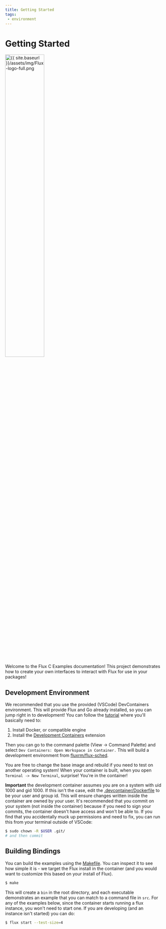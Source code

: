 ```yaml
---
title: Getting Started
tags: 
 - environment
---
```


# Getting Started

<img src="{{ site.baseurl }}/assets/img/Flux-logo-full.png" alt="{{ site.baseurl }}/assets/img/Flux-logo-full.png" width="50%">


Welcome to the Flux C Examples documentation! This project demonstrates
how to create your own interfaces to interact with Flux for use in your packages!

## Development Environment

We recommended that you use the provided (VSCode) DevContainers environment.
This will provide Flux and Go already installed, so you can jump right in
to development! You can follow the [tutorial](https://code.visualstudio.com/docs/remote/containers-tutorial) where you'll basically
need to:

1. Install Docker, or compatible engine
2. Install the [Development Containers](vscode:extension/ms-vscode-remote.remote-containers) extension

Then you can go to the command palette (View -> Command Palette) and select `Dev Containers: Open Workspace in Container.`
This will build a development environment from [fluxrm/flux-sched](https://hub.docker.com/r/fluxrm/flux-sched/tags).

You are free to change the base image and rebuild if you need to test on another operating system!
When your container is built, when you open `Terminal -> New Terminal`, surprise! You're
in the container! 

**Important** the development container assumes you are on a system with uid 1000 and gid 1000. If this isn't the case,
edit the [.devcontainer/Dockerfile](https://github.com/converged-computing/flux-go/blob/main/.devcontainer/Dockerfile) 
to be your user and group id. This will ensure
changes written inside the container are owned by your user. It's recommended that you commit on your system
(not inside the container) because if you need to sign your commits, the container doesn't
have access and won't be able to. If you find that you accidentally muck up permissions
and need to fix, you can run this from your terminal outside of VSCode:

```bash
$ sudo chown -R $USER .git/
# and then commit
```

## Building Bindings

You can build the examples using the [Makefile](../Makefile). You can inspect it 
to see how simple it is - we target the Flux install in the container (and you
would want to customize this based on your install of Flux).

```bash
$ make
```

This will create a `bin` in the root directory, and each executable demonstrates 
an example that you can match to a command file in `src`.  For any of the examples
below, since the container starts running a flux instance, you won't need to start
one. If you are developing (and an instance isn't started) you can do:

```bash
$ flux start --test-size=4
```
